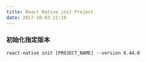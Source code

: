 ```yaml
---
title: React Native init Project
date: 2017-10-03 11:19
---
```


### 初始化指定版本

```
react-native init [PROJECT_NAME] --version 0.44.0
```

